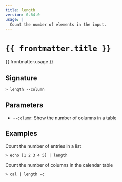 ```yaml
---
title: length
version: 0.64.0
usage: |
  Count the number of elements in the input.
---
```


<script>
  import { usePageFrontmatter } from '@vuepress/client';
  export default { computed: { frontmatter() { return usePageFrontmatter().value; } } }
</script>

# <code>{{ frontmatter.title }}</code>

<div style='white-space: pre-wrap;'>{{ frontmatter.usage }}</div>

## Signature

```> length --column```

## Parameters

 -  `--column`: Show the number of columns in a table

## Examples

Count the number of entries in a list
```shell
> echo [1 2 3 4 5] | length
```

Count the number of columns in the calendar table
```shell
> cal | length -c
```
